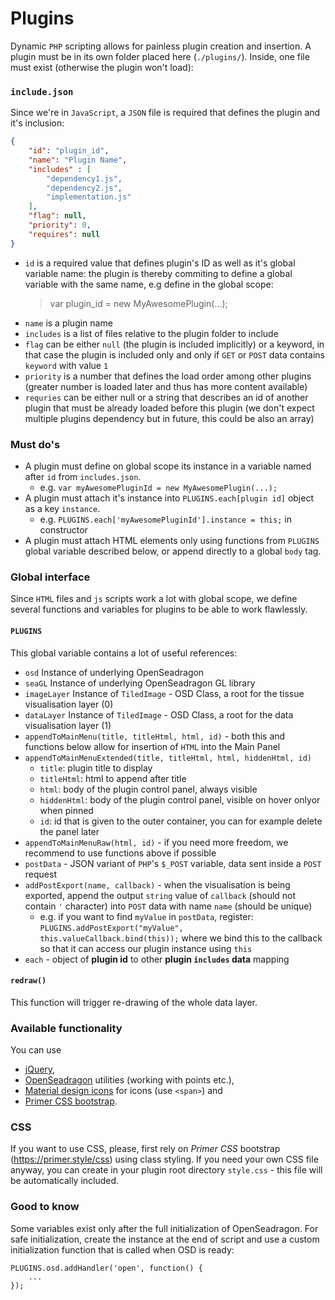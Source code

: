 # Plugins

Dynamic `PHP` scripting allows for painless plugin creation and insertion. A plugin must be in its own folder placed
 here (`./plugins/`). Inside, one file must exist (otherwise the plugin won't load):
 
### `include.json`
Since we're in `JavaScript`, a `JSON` file is required that defines the plugin and it's inclusion:

````json
{
    "id": "plugin_id",
    "name": "Plugin Name",
    "includes" : [
        "dependency1.js",
        "dependency2.js",
        "implementation.js"
    ],
    "flag": null,
    "priority": 0,
    "requires": null
}
````
- `id` is a required value that defines plugin's ID as well as it's global variable name: the plugin is thereby commiting 
to define a global variable with the same name, e.g define in the global scope:
     > var plugin_id = new MyAwesomePlugin(...);
- `name` is a plugin name 
- `includes` is a list of files relative to the plugin folder to include 
- `flag` can be either `null` (the plugin is included implicitly) or a keyword, in that case the plugin is included only and only
if `GET` or `POST` data contains `keyword` with value `1`
- `priority` is a number that defines the load order among other plugins (greater number is loaded later and thus has more content available)
- `requries` can be either null or a string that describes an id of another plugin that must be already loaded before this plugin (we don't expect
multiple plugins dependency but in future, this could be also an array)

### Must do's
- A plugin must define on global scope its instance in a variable named after `id` from `includes.json`.
    - e.g. `var myAwesomePluginId = new MyAwesomePlugin(...);`
- A plugin must attach it's instance into `PLUGINS.each[plugin id]` object as a key `instance`.
    - e.g. `PLUGINS.each['myAwesomePluginId'].instance = this;` in constructor
- A plugin must attach HTML elements only using functions from `PLUGINS` global variable described below, or append directly to a global `body` tag.

### Global interface
Since `HTML` files and `js` scripts work a lot with global scope, we define several functions and variables for plugins to 
be able to work flawlessly.

#### `PLUGINS`
This global variable contains a lot of useful references:
- `osd` Instance of underlying OpenSeadragon
- `seaGL` Instance of underlying OpenSeadragon GL library
- `imageLayer` Instance of `TiledImage` - OSD Class, a root for the tissue visualisation layer (0)
- `dataLayer` Instance of `TiledImage` - OSD Class, a root for the data visualisation layer (1)
- `appendToMainMenu(title, titleHtml, html, id)` - both this and functions below allow for insertion of `HTML` into the Main Panel
- `appendToMainMenuExtended(title, titleHtml, html, hiddenHtml, id)`
    - `title`: plugin title to display
    - `titleHtml`: html to append after title
    - `html`: body of the plugin control panel, always visible
    - `hiddenHtml`: body of the plugin control panel, visible on hover onlyor when pinned
    - `id`: id that is given to the outer container, you can for example delete the panel later 
- `appendToMainMenuRaw(html, id)` - if you need more freedom, we recommend to use functions above if possible
- `postData` - JSON variant of `PHP`'s `$_POST` variable, data sent inside a `POST` request
- `addPostExport(name, callback)` - when the visualisation is being exported, append the output `string` value of `callback` (should not contain `'` character) into `POST` data with name `name` (should be unique)
    - e.g. if you want to find `myValue` in `postData`, register: `PLUGINS.addPostExport("myValue", this.valueCallback.bind(this));` where we bind this to the callback so that it can access our plugin instance using `this`
- `each` - object of **plugin id** to other **plugin `includes` data** mapping

#### `redraw()`
This function will trigger re-drawing of the whole data layer.

### Available functionality
You can use
 - [jQuery](https://jquery.com/), 
 - [OpenSeadragon](https://openseadragon.github.io/docs/) utilities (working with points etc.), 
 - [Material design icons](https://fonts.google.com/icons?selected=Material+Icons)
 for icons (use `<span>`) and 
 - [Primer CSS bootstrap](https://primer.style/css).

### CSS
If you want to use CSS, please, first rely on _Primer CSS_ bootstrap (https://primer.style/css) using class styling. 
If you need your own CSS file anyway, you can create in your plugin root directory `style.css` - this file will be
automatically included.

### Good to know
Some variables exist only after the full initialization of OpenSeadragon. For safe initialization, create the instance
at the end of script and use a custom initialization function that is called when OSD is ready:
````
PLUGINS.osd.addHandler('open', function() {
	...
});
````